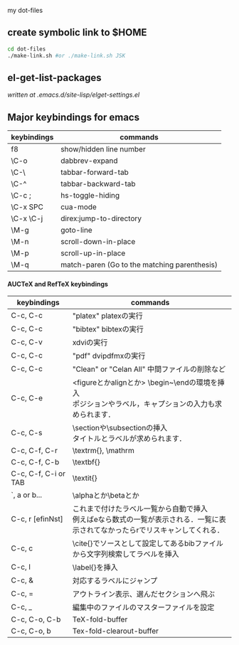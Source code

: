 my dot-files

## create symbolic link to $HOME
```bash
cd dot-files
./make-link.sh #or ./make-link.sh JSK
```

## el-get-list-packages

*written at .emacs.d/site-lisp/elget-settings.el*

## Major keybindings for emacs

 keybindings | commands
-------------|----------------------------------------------
 f8          | show/hidden line number
 \C-o        | dabbrev-expand
 \C-\\       | tabbar-forward-tab
 \C-^        | tabbar-backward-tab
 \C-c ;      | hs-toggle-hiding
 \C-x SPC    | cua-mode
 \C-x \C-j   | direx:jump-to-directory
 \M-g        | goto-line
 \M-n        | scroll-down-in-place
 \M-p        | scroll-up-in-place
 \M-q        | match-paren (Go to the matching parenthesis)

#### AUCTeX and RefTeX keybindings

  keybindings            | commands
-------------------------|-------------------------------------------------
 C-c, C-c                | "platex"  platexの実行
 C-c, C-c                | "bibtex"  bibtexの実行
 C-c, C-v                | xdviの実行
 C-c, C-c                | "pdf" dvipdfmxの実行
 C-c, C-c                | "Clean" or "Celan All"  中間ファイルの削除など
 C-c, C-e                | <figureとかalignとか> \begin~\endの環境を挿入 <br> ポジションやラベル，キャプションの入力も求められます．
 C-c, C-s                | \sectionや\subsectionの挿入 <br> タイトルとラベルが求められます．
 C-c, C-f, C-r           | \textrm{}, \mathrm
 C-c, C-f, C-b           | \textbf{}
 C-c, C-f, C-i or TAB    | \textit{}
 \`, a or b...           | \alphaとか\betaとか
 C-c, r [efinNst]        | これまで付けたラベル一覧から自動で挿入 <br> 例えばeなら数式の一覧が表示される．一覧に表示されてなかったらrでリスキャンしてくれる．
 C-c, c                  | \cite{}でソースとして設定してあるbibファイルから文字列検索してラベルを挿入
 C-c, l                  | \label{}を挿入
 C-c, &                  | 対応するラベルにジャンプ
 C-c, =                  | アウトライン表示、選んだセクションへ飛ぶ
 C-c, _                  | 編集中のファイルのマスターファイルを設定
 C-c, C-o, C-b           | TeX-fold-buffer
 C-c, C-o, b             | Tex-fold-clearout-buffer
